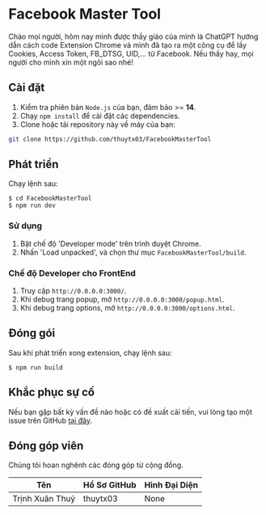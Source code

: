 # Facebook Master Tool

Chào mọi người, hôm nay mình được thầy giáo của mình là ChatGPT hướng dẫn cách code Extension Chrome và mình đã tạo ra một công cụ để lấy Cookies, Access Token, FB_DTSG, UID,... từ Facebook. Nếu thấy hay, mọi người cho mình xin một ngôi sao nhé!

## Cài đặt

1. Kiểm tra phiên bản `Node.js` của bạn, đảm bảo >= **14**.
2. Chạy `npm install` để cài đặt các dependencies.
3. Clone hoặc tải repository này về máy của bạn:
  ```bash
  git clone https://github.com/thuytx03/FacebookMasterTool
  ```

## Phát triển

Chạy lệnh sau:

```shell
$ cd FacebookMasterTool
$ npm run dev
```

### Sử dụng

1. Bật chế độ 'Developer mode' trên trình duyệt Chrome.
2. Nhấn 'Load unpacked', và chọn thư mục `FacebookMasterTool/build`.

### Chế độ Developer cho FrontEnd

1. Truy cập `http://0.0.0.0:3000/`.
2. Khi debug trang popup, mở `http://0.0.0.0:3000/popup.html`.
3. Khi debug trang options, mở `http://0.0.0.0:3000/options.html`.

## Đóng gói

Sau khi phát triển xong extension, chạy lệnh sau:

```shell
$ npm run build
```


## Khắc phục sự cố

Nếu bạn gặp bất kỳ vấn đề nào hoặc có đề xuất cải tiến, vui lòng tạo một issue trên GitHub [tại đây](https://github.com/thuytx03/FacebookMasterTool/issues/new?template=Blank+issue).

## Đóng góp viên

Chúng tôi hoan nghênh các đóng góp từ cộng đồng.

| Tên             | Hồ Sơ GitHub | Hình Đại Diện |
| --------------- | ------------ | ------------- |
| Trịnh Xuân Thuỷ | thuytx03     | None          |
